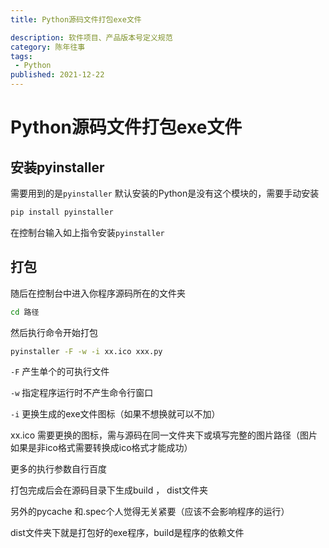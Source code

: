 ```yaml
---
title: Python源码文件打包exe文件

description: 软件项目、产品版本号定义规范
category: 陈年往事
tags:
 - Python
published: 2021-12-22
---
```


# Python源码文件打包exe文件

##  安装pyinstaller

需要用到的是`pyinstaller` 默认安装的Python是没有这个模块的，需要手动安装

```bash
pip install pyinstaller
```

在控制台输入如上指令安装`pyinstaller`

## 打包

随后在控制台中进入你程序源码所在的文件夹

```bash
cd 路径
```

然后执行命令开始打包

```bash
pyinstaller -F -w -i xx.ico xxx.py
```

`-F` 产生单个的可执行文件

`-w` 指定程序运行时不产生命令行窗口

`-i` 更换生成的exe文件图标（如果不想换就可以不加）

xx.ico 需要更换的图标，需与源码在同一文件夹下或填写完整的图片路径（图片如果是非ico格式需要转换成ico格式才能成功）

更多的执行参数自行百度

打包完成后会在源码目录下生成build ， dist文件夹

另外的pycache 和.spec个人觉得无关紧要（应该不会影响程序的运行）

dist文件夹下就是打包好的exe程序，build是程序的依赖文件
